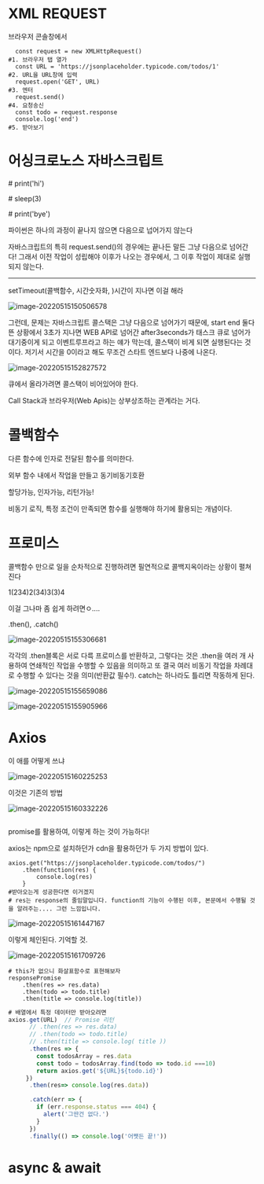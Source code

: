 # XML REQUEST



브라우저 콘솔창에서

```
  const request = new XMLHttpRequest()
#1. 브라우저 탭 열가
  const URL = 'https://jsonplaceholder.typicode.com/todos/1'
#2. URL을 URL창에 입력
  request.open('GET', URL)
#3. 엔터
  request.send()
#4. 요청송신
  const todo = request.response
  console.log('end')
#5. 받아보기
```

# 어싱크로노스 자바스크립트

\# print('hi')

\# sleep(3)

\# print('bye')

파이썬은 하나의 과정이 끝나지 않으면 다음으로 넙어가지 않는다

자바스크립트의 특히 request.send()의 경우에는 끝나든 말든 그냥 다음으로 넘어간다! 그래서 이전 작업이 성립해야 이후가 나오는 경우에서, 그 이후 작업이 제대로 실행되지 않는다.

--------------



setTimeout(콜백함수, 시간숫자화, )시간이 지나면 이걸 해라

![image-20220515150506578](C:\Users\administor\AppData\Roaming\Typora\typora-user-images\image-20220515150506578.png)

그런데, 문제는 자바스크립트 콜스택은 그냥 다음으로 넘어가기 때문에, start end 둘다 뜬 상황에서 3초가 지나면 WEB API로 넘어간 after3seconds가 태스크 큐로 넘어가 대기중이게 되고 이벤트루프라고 하는 얘가 막는데, 콜스택이 비게 되면 실행된다는 것이다. 저기서 시간을 0이라고 해도 무조건 스타트 엔드보다 나중에 나온다.





![image-20220515152827572](C:\Users\administor\AppData\Roaming\Typora\typora-user-images\image-20220515152827572.png)

큐에서 올라가려면 콜스택이 비어있어야 한다.

Call Stack과 브라우저(Web Apis)는 상부상조하는 관계라는 거다.

# 콜백함수

다른 함수에 인자로 전달된 함수를 의미한다.

외부 함수 내에서 작업을 만들고 동기비동기호환

할당가능, 인자가능, 리턴가능!



비동기 로직, 특정 조건이 만족되면 함수를 실행해야 하기에 활용되는 개념이다.

# 프로미스

콜백함수 만으로 일을 순차적으로 진행하려면 필연적으로 콜백지옥이라는 상황이 펼쳐진다

1(234)2(34)3(3)4

이걸 그나마 좀 쉽게 하려면ㅇ....



.then(), .catch()

![image-20220515155306681](C:\Users\administor\AppData\Roaming\Typora\typora-user-images\image-20220515155306681.png)

각각의 .then블록은 서로 다륵 프로미스를 반환하고, 그렇다는 것은 .then을 여러 개 사용하여 연쇄적인 작업을 수행할 수 있음을 의미하고 또 결국 여러 비동기 작업을 차례대로 수행할 수 있다는 것을 의미(반환값 필수!). catch는 하나라도 틀리면 작동하게 된다.

![image-20220515155659086](C:\Users\administor\AppData\Roaming\Typora\typora-user-images\image-20220515155659086.png)



 

![image-20220515155905966](C:\Users\administor\AppData\Roaming\Typora\typora-user-images\image-20220515155905966.png)

# Axios

이 애를 어떻게 쓰냐

 

![image-20220515160225253](C:\Users\administor\AppData\Roaming\Typora\typora-user-images\image-20220515160225253.png)

이것은 기존의 방법



![image-20220515160332226](C:\Users\administor\AppData\Roaming\Typora\typora-user-images\image-20220515160332226.png)

```
```

promise를 활용하여, 이렇게 하는 것이 가능하다!

axios는 npm으로 설치하던가 cdn을 활용하던가 두 가지 방법이 있다.

```
axios.get("https://jsonplaceholder.typicode.com/todos/")
	.then(function(res) {
		console.log(res)
	}
#받아오는게 성공한다면 이거겠지
# res는 response의 줄임말입니다. function의 기능이 수행된 이후, 본문에서 수행될 것을 알려주는.... 그런 느낌입니다.
```

![image-20220515161447167](C:\Users\administor\AppData\Roaming\Typora\typora-user-images\image-20220515161447167.png)

이렇게 체인된다. 기억할 것.

![image-20220515161709726](C:\Users\administor\AppData\Roaming\Typora\typora-user-images\image-20220515161709726.png)

```
# this가 없으니 화살표함수로 표현해보자
responsePromise
	.then(res => res.data)
	.then(todo => todo.title)
	.then(title => console.log(title))
```

```javascript
# 배열에서 특정 데이터만 받아오려면
axios.get(URL)  // Promise 리턴
      // .then(res => res.data)
      // .then(todo => todo.title)
      // .then(title => console.log( title ))
      .then(res => {
        const todosArray = res.data
        const todo = todosArray.find(todo => todo.id ===10)
        return axios.get('${URL}${todo.id}')
     })
	  .then(res=> console.log(res.data))

      .catch(err => {
        if (err.response.status === 404) {
          alert('그딴건 없다.')
        }
      })
      .finally(() => console.log('어쨋든 끝!'))

```

# async & await

